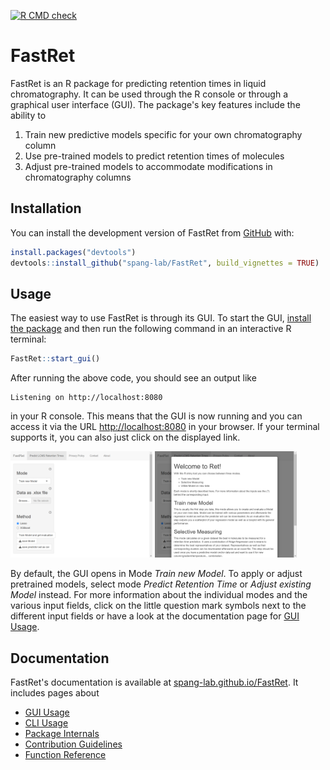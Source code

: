 <!-- badges: start -->
[![R CMD check](https://github.com/spang-lab/FastRet/workflows/r-cmd-check/badge.svg)](https://github.com/spang-lab/FastRet/actions)
<!-- badges: end -->

# FastRet

FastRet is an R package for predicting retention times in liquid chromatography. It can be used through the R console or through a graphical user interface (GUI). The package's key features include the ability to

1. Train new predictive models specific for your own chromatography column
2. Use pre-trained models to predict retention times of molecules
3. Adjust pre-trained models to accommodate modifications in chromatography columns

## Installation

You can install the development version of FastRet from [GitHub](https://github.com/) with:

```R
install.packages("devtools")
devtools::install_github("spang-lab/FastRet", build_vignettes = TRUE)
```

## Usage

The easiest way to use FastRet is through its GUI. To start the GUI, [install the package](#installation) and then run the following command in an interactive R terminal:

```R
FastRet::start_gui()
```

After running the above code, you should see an output like

```
Listening on http://localhost:8080
```

in your R console. This means that the GUI is now running and you can access it via the URL <http://localhost:8080> in your browser. If your terminal supports it, you can also just click on the displayed link.

<div style="display: inline-block;">
<img src="https://raw.githubusercontent.com/spang-lab/FastRet/main/vignettes/GUI-Usage/start-page.png" alt="start-page.png" width="45%">
<img src="https://raw.githubusercontent.com/spang-lab/FastRet/main/vignettes/GUI-Usage/mode-help.png" alt="mode-help.png" width="45%">
</div>

By default, the GUI opens in Mode *Train new Model*. To apply or adjust pretrained models, select mode *Predict Retention Time* or *Adjust existing Model* instead. For more information about the individual modes and the various input fields, click on the little question mark symbols next to the different input fields or have a look at the documentation page for [GUI Usage](https://spang-lab.github.io/FastRet/articles/gui-usage.html).

## Documentation

FastRet's documentation is available at [spang-lab.github.io/FastRet](https://spang-lab.github.io/FastRet/). It includes pages about

- [GUI Usage](https://spang-lab.github.io/FastRet/articles/gui-usage.html)
- [CLI Usage](https://spang-lab.github.io/FastRet/articles/cli-usage.html)
- [Package Internals](https://spang-lab.github.io/FastRet/articles/Package-Internals.html)
- [Contribution Guidelines](https://spang-lab.github.io/FastRet/articles/Contributing.html)
- [Function Reference](https://spang-lab.github.io/FastRet/reference/index.html)

